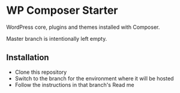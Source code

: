 # WP Composer Starter
WordPress core, plugins and themes installed with Composer.

Master branch is intentionally left empty.

## Installation
* Clone this repository
* Switch to the branch for the environment where it will be hosted
* Follow the instructions in that branch's Read me

